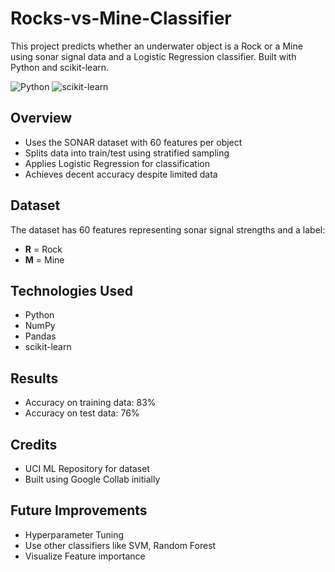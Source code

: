 # Rocks-vs-Mine-Classifier
This project predicts whether an underwater object is a Rock or a Mine  using sonar signal data and a Logistic Regression classifier. Built with Python and scikit-learn.

![Python](https://img.shields.io/badge/Python-3.10-blue.svg)
![scikit-learn](https://img.shields.io/badge/scikit--learn-1.3.0-orange)

## Overview

- Uses the SONAR dataset with 60 features per object
- Splits data into train/test using stratified sampling
- Applies Logistic Regression for classification
- Achieves decent accuracy despite limited data

## Dataset

The dataset has 60 features representing sonar signal strengths and a label:
- **R** = Rock
- **M** = Mine

## Technologies Used

- Python
- NumPy
- Pandas
- scikit-learn

## Results

- Accuracy on training data:  83%
- Accuracy on test data:  76%

## Credits

- UCI ML Repository for dataset
- Built using Google Collab initially

## Future Improvements

- Hyperparameter Tuning
- Use other classifiers like SVM, Random Forest
- Visualize Feature importance


